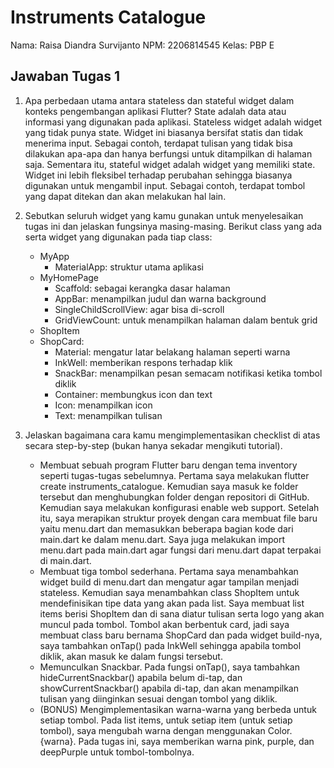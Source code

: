 # Instruments Catalogue
Nama: Raisa Diandra Survijanto
NPM: 2206814545
Kelas: PBP E

## Jawaban Tugas 1

1. Apa perbedaan utama antara stateless dan stateful widget dalam konteks pengembangan aplikasi Flutter?
    State adalah data atau informasi yang digunakan pada aplikasi. Stateless widget adalah widget yang tidak punya state. Widget ini biasanya bersifat statis dan tidak menerima input. Sebagai contoh, terdapat tulisan yang tidak bisa dilakukan apa-apa dan hanya berfungsi untuk ditampilkan di halaman saja. Sementara itu, stateful widget adalah widget yang memiliki state. Widget ini lebih fleksibel terhadap perubahan sehingga biasanya digunakan untuk mengambil input. Sebagai contoh, terdapat tombol yang dapat ditekan dan akan melakukan hal lain.

2. Sebutkan seluruh widget yang kamu gunakan untuk menyelesaikan tugas ini dan jelaskan fungsinya masing-masing.
    Berikut class yang ada serta widget yang digunakan pada tiap class:
    - MyApp
        - MaterialApp: struktur utama aplikasi
    - MyHomePage
        - Scaffold: sebagai kerangka dasar halaman
        - AppBar: menampilkan judul dan warna background
        - SingleChildScrollView: agar bisa di-scroll
        - GridViewCount: untuk menampilkan halaman dalam bentuk grid
    - ShopItem
    - ShopCard:
        - Material: mengatur latar belakang halaman seperti warna
        - InkWell: memberikan respons terhadap klik
        - SnackBar: menampilkan pesan semacam notifikasi ketika tombol diklik
        - Container: membungkus icon dan text
        - Icon: menampilkan icon
        - Text: menampilkan tulisan

3. Jelaskan bagaimana cara kamu mengimplementasikan checklist di atas secara step-by-step (bukan hanya sekadar mengikuti tutorial).
    - Membuat sebuah program Flutter baru dengan tema inventory seperti tugas-tugas sebelumnya.
        Pertama saya melakukan flutter create instruments_catalogue. Kemudian saya masuk ke folder tersebut dan menghubungkan folder dengan repositori di GitHub. Kemudian saya melakukan konfigurasi enable web support. Setelah itu, saya merapikan struktur proyek dengan cara membuat file baru yaitu menu.dart dan memasukkan beberapa bagian kode dari main.dart ke dalam menu.dart. Saya juga melakukan import menu.dart pada main.dart agar fungsi dari menu.dart dapat terpakai di main.dart.
    - Membuat tiga tombol sederhana.
        Pertama saya menambahkan widget build di menu.dart dan mengatur agar tampilan menjadi stateless. Kemudian saya menambahkan class ShopItem untuk mendefinisikan tipe data yang akan pada list. Saya membuat list items berisi ShopItem dan di sana diatur tulisan serta logo yang akan muncul pada tombol. Tombol akan berbentuk card, jadi saya membuat class baru bernama ShopCard dan pada widget build-nya, saya tambahkan onTap() pada InkWell sehingga apabila tombol diklik, akan masuk ke dalam fungsi tersebut.
    - Memunculkan Snackbar.
        Pada fungsi onTap(), saya tambahkan hideCurrentSnackbar() apabila belum di-tap, dan showCurrentSnackbar() apabila di-tap, dan akan menampilkan tulisan yang diinginkan sesuai dengan tombol yang diklik.
    - (BONUS) Mengimplementasikan warna-warna yang berbeda untuk setiap tombol.
        Pada list items, untuk setiap item (untuk setiap tombol), saya mengubah warna dengan menggunakan Color.{warna}. Pada tugas ini, saya memberikan warna pink, purple, dan deepPurple untuk tombol-tombolnya.